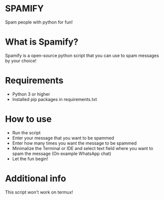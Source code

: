 # SPAMIFY
Spam people with python for fun!




# What is Spamify?
Spamify is a open-source python script that you can use to spam messages by your choice!




# Requirements

- Python 3 or higher
- Installed pip packages in requirements.txt


# How to use

- Run the script
- Enter your message that you want to be spammed
- Enter how many times you want the message to be spammed
- Minimalize the Terminal or IDE and select text field where you want to spam the message (On example WhatsApp chat)
- Let the fun begin!

# Additional info

This script won't work on termux!



